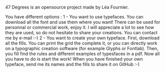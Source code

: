 47 Degrees is an opensource project made by Léa Fournier.

You have different options : 
1 - You want to use typefaces. You can download all the font and use them where you want! There can be used for personnal or commercial work, enjoy it. I will appreciate a lot to see how they are used, so do not hesitate to share your creations. You can contact me by e-mail :-)
2 - You want to create your own typeface. First, download all the fills. You can print the grid the complete it, or you can directly work on a typographic creation software (for example Glyphs or Fontlab). Then, you fill find the rules and different examples of typesfaces in a pdf. Now all you have to do is start the work! When you have finished your own typeface, send me its names and the fills to share it on GitHub :-)
